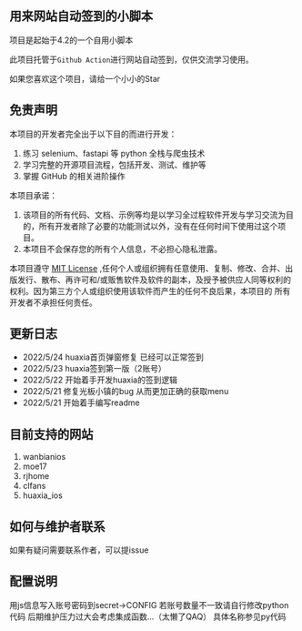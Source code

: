## 用来网站自动签到的小脚本

项目是起始于4.2的一个自用小脚本

此项目托管于``Github Action``进行网站自动签到，仅供交流学习使用。

如果您喜欢这个项目，请给一个小小的Star

## 免责声明

本项目的开发者完全出于以下目的而进行开发：

1. 练习 selenium、fastapi 等 python 全栈与爬虫技术
2. 学习完整的开源项目流程，包括开发、测试、维护等
3. 掌握 GitHub 的相关进阶操作

本项目承诺：

1. 该项目的所有代码、文档、示例等均是以学习全过程软件开发与学习交流为目的，所有开发者除了必要的功能测试以外，没有在任何时间下使用过这个项目。
2. 本项目不会保存您的所有个人信息，不必担心隐私泄露。


本项目遵守 [MIT License](LICENSE) ,任何个人或组织拥有任意使用、复制、修改、合并、出版发行、散布、再许可和/或贩售软件及软件的副本，及授予被供应人同等权利的权利。因为第三方个人或组织使用该软件而产生的任何不良后果，本项目的 所有开发者不承担任何责任。


## 更新日志

+ 2022/5/24 huaxia首页弹窗修复 已经可以正常签到
+ 2022/5/23 huaxia签到第一版（2账号）
+ 2022/5/22 开始着手开发huaxia的签到逻辑
+ 2022/5/21 修复光板小镇的bug 从而更加正确的获取menu
+ 2022/5/21 开始着手编写readme

## 目前支持的网站

1. wanbianios
2. moe17
3. rjhome
4. clfans
5. huaxia_ios


## 如何与维护者联系

如果有疑问需要联系作者，可以提issue


## 配置说明

用js信息写入账号密码到secret→CONFIG
若账号数量不一致请自行修改python代码 后期维护压力过大会考虑集成函数...（太懒了QAQ）
具体名称参见py代码
